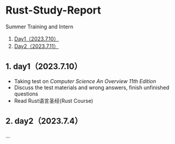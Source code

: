 # Rust-Study-Report
Summer Training and Intern
<!-- vscode-markdown-toc -->
1. [Day1（2023.7.10）](#day12023.7.10)
2. [Day2（2023.7.11）](#day22023.7.11)
<!-- vscode-markdown-toc-config
	numbering=true
	autoSave=true
	/vscode-markdown-toc-config -->
<!-- /vscode-markdown-toc -->
##  1. <a name='Day12023.7.10'></a>day1（2023.7.10）
* Taking test on _Computer Science An Overview 11th Edition_
* Discuss the test materials and wrong answers, finish unfinished questions
* Read Rust语言圣经(Rust Course)
##  2. <a name='Day22023.7.4'></a>day2（2023.7.4）
...
